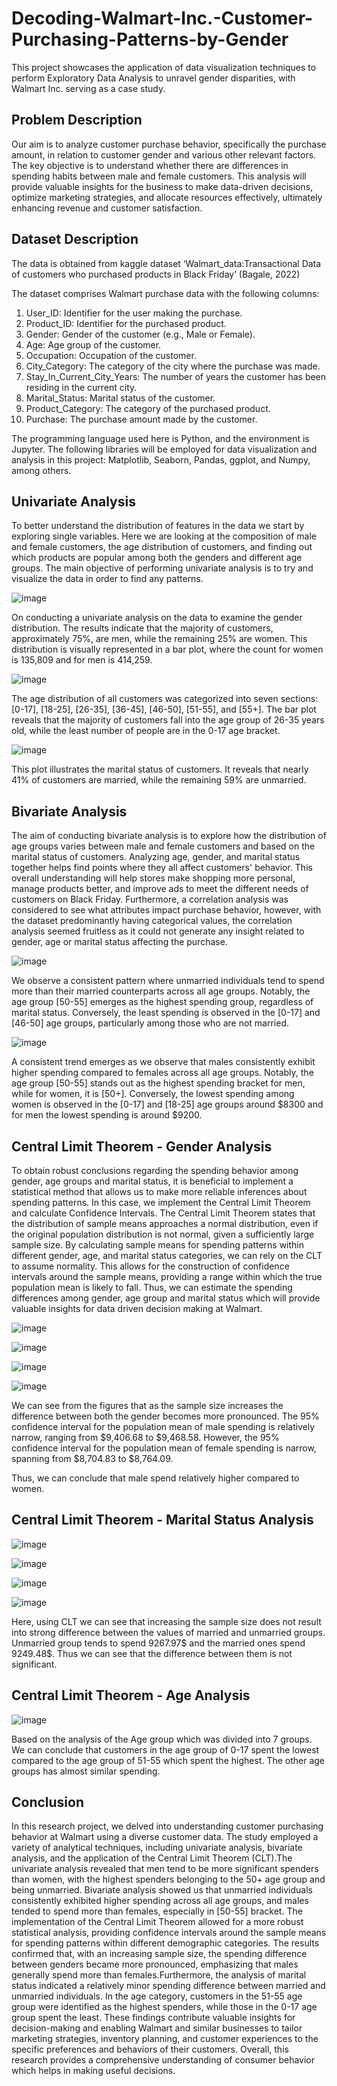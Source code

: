 # Decoding-Walmart-Inc.-Customer-Purchasing-Patterns-by-Gender
This project showcases the application of data visualization techniques to perform Exploratory Data Analysis to unravel gender disparities, with Walmart Inc. serving as a case study.

## Problem Description  

Our aim is to analyze customer purchase behavior, specifically the purchase amount, in
relation to customer gender and various other relevant factors. The key objective is to
understand whether there are differences in spending habits between male and female
customers. This analysis will provide valuable insights for the business to make
data-driven decisions, optimize marketing strategies, and allocate resources effectively,
ultimately enhancing revenue and customer satisfaction.  

## Dataset Description  

The data is obtained from kaggle dataset ‘Walmart_data:Transactional Data of
customers who purchased products in Black Friday’ (Bagale, 2022)  

The dataset comprises Walmart purchase data with the following columns:  

1. User_ID: Identifier for the user making the purchase.  
2. Product_ID: Identifier for the purchased product.
3. Gender: Gender of the customer (e.g., Male or Female).
4. Age: Age group of the customer.
5. Occupation: Occupation of the customer.
6. City_Category: The category of the city where the purchase was made.
7. Stay_In_Current_City_Years: The number of years the customer has been
residing in the current city.
8. Marital_Status: Marital status of the customer.
9. Product_Category: The category of the purchased product.
10. Purchase: The purchase amount made by the customer.

The programming language used here is Python, and the environment is Jupyter.
The following libraries will be employed for data visualization and analysis in this
project: Matplotlib, Seaborn, Pandas, ggplot, and Numpy, among others.  

## Univariate Analysis  

To better understand the distribution of features in the data we start by exploring single variables. Here we are looking at the composition of male and female customers, the age distribution of customers, and finding out which products are popular among both the genders and different age groups. The main objective of performing univariate analysis is to try and visualize the data in order to find any patterns.  

![image](https://github.com/jugal-chauhan04/Decoding-Walmart-Inc.-Customer-Purchasing-Patterns-by-Gender/assets/111266884/061bf83c-4567-4b58-b5f4-2a759017d742)

On conducting a univariate analysis on the data to examine the gender distribution. The results indicate that the majority of customers, approximately 75%, are men, while the remaining 25% are women. This distribution is visually represented in a bar plot, where the count for women is 135,809 and for men is 414,259.  

![image](https://github.com/jugal-chauhan04/Decoding-Walmart-Inc.-Customer-Purchasing-Patterns-by-Gender/assets/111266884/392523f1-f8e2-4f09-9c8f-94d8b314c3d3)

The age distribution of all customers was categorized into seven sections: [0-17], [18-25], [26-35], [36-45], [46-50], [51-55], and [55+]. The bar plot reveals that the majority of customers fall into the age group of 26-35 years old, while the least number of people are in the 0-17 age bracket.   

![image](https://github.com/jugal-chauhan04/Decoding-Walmart-Inc.-Customer-Purchasing-Patterns-by-Gender/assets/111266884/a097275e-98e2-49ce-a05c-bed60a94a4dd)

This plot illustrates the marital status of customers. It reveals that nearly 41% of customers are married, while the remaining 59% are unmarried.  

## Bivariate Analysis  

The aim of conducting bivariate analysis is to explore how the distribution of age groups varies between male and female customers and based on the marital status of customers. Analyzing age, gender, and marital status together helps find points where they all affect customers' behavior. This overall understanding will help stores make shopping more personal, manage products better, and improve ads to meet the different needs of customers on Black Friday. Furthermore, a correlation analysis was considered to see what attributes impact purchase behavior, however, with the dataset predominantly having categorical values, the correlation analysis seemed fruitless as it could not generate any insight related to gender, age or marital status affecting the purchase.  

![image](https://github.com/jugal-chauhan04/Decoding-Walmart-Inc.-Customer-Purchasing-Patterns-by-Gender/assets/111266884/6c86da7b-3d50-4415-a37a-0c2493facbaa)
 
We observe a consistent pattern where unmarried individuals tend to spend more than their married counterparts across all age groups. Notably, the age group [50-55] emerges as the highest spending group, regardless of marital status. Conversely, the least spending is observed in the [0-17] and [46-50] age groups, particularly among those who are not married.  

![image](https://github.com/jugal-chauhan04/Decoding-Walmart-Inc.-Customer-Purchasing-Patterns-by-Gender/assets/111266884/8748c76c-06a6-4d41-ad05-ecfc270d7d1f)

A consistent trend emerges as we observe that males consistently exhibit higher spending compared to females across all age groups. Notably, the age group [50-55] stands out as the highest spending bracket for men, while for women, it is [50+]. Conversely, the lowest spending among women is observed in the [0-17] and [18-25] age groups around $8300 and for men the lowest spending is around $9200.  

## Central Limit Theorem - Gender Analysis

To obtain robust conclusions regarding the spending behavior among gender, age groups and marital status, it is beneficial to implement a statistical method that allows us to make more reliable inferences about spending patterns. In this case, we implement the Central Limit Theorem and calculate Confidence Intervals. The Central Limit Theorem states that the distribution of sample means approaches a normal distribution, even if the original population distribution is not normal, given a sufficiently large sample size. By calculating sample means for spending patterns within different gender, age, and marital status categories, we can rely on the CLT to assume normality. This allows for the construction of confidence intervals around the sample means, providing a range within which the true population mean is likely to fall. Thus, we can estimate the spending differences among gender, age group and marital status which will provide valuable insights for data driven decision making at Walmart.  

![image](https://github.com/jugal-chauhan04/Decoding-Walmart-Inc.-Customer-Purchasing-Patterns-by-Gender/assets/111266884/85bf43b2-1f8e-4758-843f-07c0d580d61f)


![image](https://github.com/jugal-chauhan04/Decoding-Walmart-Inc.-Customer-Purchasing-Patterns-by-Gender/assets/111266884/b520c683-bedf-4d3c-84b9-9dcb28a6b54e)


![image](https://github.com/jugal-chauhan04/Decoding-Walmart-Inc.-Customer-Purchasing-Patterns-by-Gender/assets/111266884/70741beb-174b-4d68-8903-a7d6c2700235)


![image](https://github.com/jugal-chauhan04/Decoding-Walmart-Inc.-Customer-Purchasing-Patterns-by-Gender/assets/111266884/1a97648a-4b3e-4156-aba5-b1f8e6cf0963)
  

We can see from the figures that as the sample size increases the difference between both the gender becomes more pronounced. The 95% confidence interval for the population mean of male spending is relatively narrow, ranging from $9,406.68 to $9,468.58. However, the 95% confidence interval for the population mean of female spending is narrow, spanning from $8,704.83 to $8,764.09.

Thus, we can conclude that male spend relatively higher compared to women.  

## Central Limit Theorem - Marital Status Analysis  

![image](https://github.com/jugal-chauhan04/Decoding-Walmart-Inc.-Customer-Purchasing-Patterns-by-Gender/assets/111266884/2e16d72f-8be1-400d-a368-57718d23c0ab)

![image](https://github.com/jugal-chauhan04/Decoding-Walmart-Inc.-Customer-Purchasing-Patterns-by-Gender/assets/111266884/34f2bef1-c6de-4d13-aae9-31fbd73b3fb9)


![image](https://github.com/jugal-chauhan04/Decoding-Walmart-Inc.-Customer-Purchasing-Patterns-by-Gender/assets/111266884/43bef04c-d287-4aa1-8482-996da17d1de3)

  
![image](https://github.com/jugal-chauhan04/Decoding-Walmart-Inc.-Customer-Purchasing-Patterns-by-Gender/assets/111266884/d33b42bf-db06-4b53-b043-eb462b61c1f4)  


Here, using CLT we can see that increasing the sample size does not result into strong difference between the values of married and unmarried groups. Unmarried group tends to spend 9267.97$ and the married ones spend 9249.48$. Thus we can see that the difference between them is not significant.  

## Central Limit Theorem - Age Analysis  

![image](https://github.com/jugal-chauhan04/Decoding-Walmart-Inc.-Customer-Purchasing-Patterns-by-Gender/assets/111266884/66580ff2-e83b-4a16-8231-9d846bf6be3d)

Based on the analysis of the Age group which was divided into 7 groups. We can conclude that customers in the age group of 0-17 spent the lowest compared to the age group of 51-55 which spent the highest. The other age groups has almost similar spending.  

## Conclusion  


In this research project, we delved into understanding customer purchasing behavior at Walmart using a diverse customer data. The study employed a variety of analytical techniques, including univariate analysis, bivariate analysis, and the application of the Central Limit Theorem (CLT).The univariate analysis revealed that men tend to be more significant spenders than women, with the highest spenders belonging to the 50+ age group and being unmarried. Bivariate analysis showed us that unmarried individuals consistently exhibited higher spending across all age groups, and males tended to spend more than females, especially in [50-55] bracket. The implementation of the Central Limit Theorem allowed for a more robust statistical analysis, providing confidence intervals around the sample means for spending patterns within different demographic categories. The results confirmed that, with an increasing sample size, the spending difference between genders became more pronounced, emphasizing that males generally spend more than females.Furthermore, the analysis of marital status indicated a relatively minor spending difference between married and unmarried individuals. In the age category, customers in the 51-55 age group were identified as the highest spenders, while those in the 0-17 age group spent the least. These findings contribute valuable insights for decision-making and enabling Walmart and similar businesses to tailor marketing strategies, inventory planning, and customer experiences to the specific preferences and behaviors of their customers. Overall, this research provides a comprehensive understanding of consumer behavior which helps in making useful decisions.


















